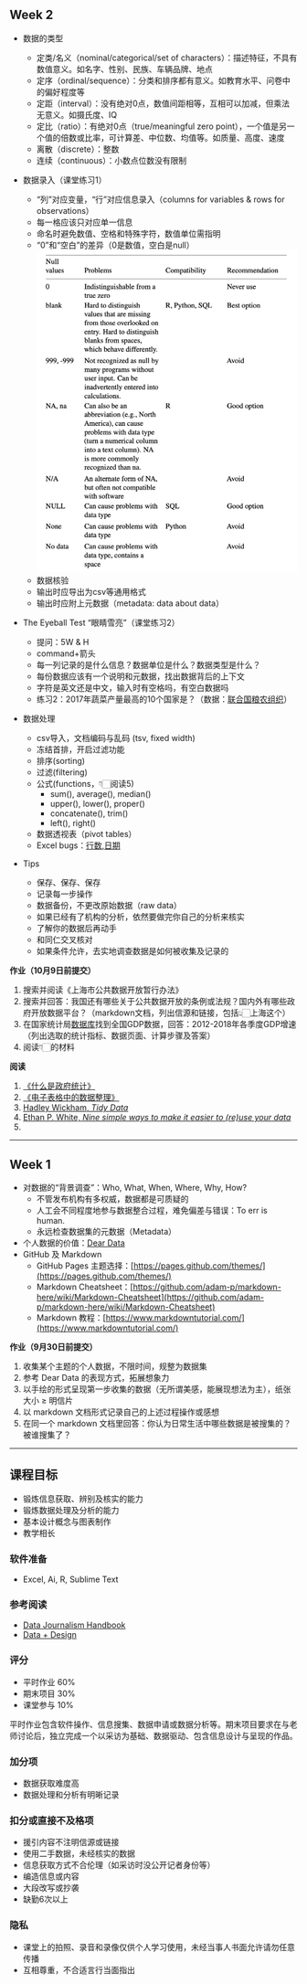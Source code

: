 ## Week 2
- 数据的类型
  - 定类/名义（nominal/categorical/set of characters）：描述特征，不具有数值意义。如名字、性别、民族、车辆品牌、地点
  - 定序（ordinal/sequence）：分类和排序都有意义。如教育水平、问卷中的偏好程度等
  - 定距（interval）：没有绝对0点，数值间距相等，互相可以加减，但乘法无意义。如摄氏度、IQ
  - 定比（ratio）：有绝对0点（true/meaningful zero point），一个值是另一个值的倍数或比率，可计算差、中位数、均值等。如质量、高度、速度
  - 离散（discrete）：整数
  - 连续（continuous）：小数点位数没有限制
  
- 数据录入（课堂练习1）
  - “列”对应变量，“行”对应信息录入（columns for variables & rows for observations）
  - 每一格应该只对应单一信息
  - 命名时避免数值、空格和特殊字符，数值单位需指明
  - “0”和“空白”的差异（0是数值，空白是null）
    ![ways to input null data](null.png)
  - 数据核验
  - 输出时应导出为csv等通用格式
  - 输出时应附上元数据（metadata: data about data）

- The Eyeball Test “眼睛雪亮”（课堂练习2）
  - 提问：5W & H
  - command+箭头
  - 每一列记录的是什么信息？数据单位是什么？数据类型是什么？
  - 每份数据应该有一个说明和元数据，找出数据背后的上下文
  - 字符是英文还是中文，输入时有空格吗，有空白数据吗
  - 练习2：2017年蔬菜产量最高的10个国家是？（数据：[联合国粮农组织](http://www.fao.org/faostat/zh/?#data)）

- 数据处理
  - csv导入，文档编码与乱码 (tsv, fixed width)
  - 冻结首排，开启过滤功能
  - 排序(sorting)
  - 过滤(filtering)
  - 公式(functions，👇🏻阅读5)
    - sum(), average(), median()
    - upper(), lower(), proper()
    - concatenate(), trim()
    - left(), right()
  - 数据透视表（pivot tables）
  - Excel bugs：[行数](https://blog.csdn.net/zhongguomao/article/details/77737800),[日期](https://www.cnblogs.com/guogangj/p/9419453.html)
  
- Tips
  - 保存、保存、保存
  - 记录每一步操作
  - 数据备份，不更改原始数据（raw data）
  - 如果已经有了机构的分析，依然要做完你自己的分析来核实
  - 了解你的数据后再动手
  - 和同仁交叉核对
  - 如果条件允许，去实地调查数据是如何被收集及记录的

**作业（10月9日前提交）**
1. 搜索并阅读《上海市公共数据开放暂行办法》
2. 搜索并回答：我国还有哪些关于公共数据开放的条例或法规？国内外有哪些政府开放数据平台？（markdown文档，列出信源和链接，包括👆🏻上海这个）
3. 在国家统计局[数据库](http://data.stats.gov.cn/index.htm)找到全国GDP数据，回答：2012-2018年各季度GDP增速（列出选取的统计指标、数据页面、计算步骤及答案）
4. 阅读👇🏻的材料

**阅读**
1. [《什么是政府统计》](https://cosx.org/2019/08/what-is-gov-stats/)
2. [《电子表格中的数据整理》](https://cosx.org/2018/07/data-organization-in-spreadsheets/)
3. [Hadley Wickham, _Tidy Data_](https://www.jstatsoft.org/article/view/v059i10)
4. [Ethan P. White, _Nine simple ways to make it easier to (re)use your data_](https://peerj.com/preprints/7/)
5. [Microsoft, _Top ten ways to clean your data_]: https://support.office.com/en-us/article/Top-ten-ways-to-clean-your-data-2844b620-677c-47a7-ac3e-c2e157d1db19 

* * *

## Week 1
- 对数据的“背景调查”：Who, What, When, Where, Why, How?
  - 不管发布机构有多权威，数据都是可质疑的
  - 人工会不同程度地参与数据整合过程，难免偏差与错误：To err is human.
  - 永远检查数据集的元数据（Metadata）
- 个人数据的价值：[Dear Data](https://www.dear-data.com/theproject)
- GitHub 及 Markdown
  - GitHub Pages 主题选择：[https://pages.github.com/themes/](https://pages.github.com/themes/)
  - Markdown Cheatsheet：[https://github.com/adam-p/markdown-here/wiki/Markdown-Cheatsheet](https://github.com/adam-p/markdown-here/wiki/Markdown-Cheatsheet)
  - Markdown 教程：[https://www.markdowntutorial.com/](https://www.markdowntutorial.com/)

**作业（9月30日前提交）**
1. 收集某个主题的个人数据，不限时间，规整为数据集
2. 参考 Dear Data 的表现方式，拓展想象力
3. 以手绘的形式呈现第一步收集的数据（无所谓美感，能展现想法为主），纸张大小 ≥ 明信片
4. 以 markdown 文档形式记录自己的上述过程操作或感想
5. 在同一个 markdown 文档里回答：你认为日常生活中哪些数据是被搜集的？被谁搜集了？

* * *
 
## 课程目标
- 锻炼信息获取、辨别及核实的能力
- 锻炼数据处理及分析的能力
- 基本设计概念与图表制作
- 教学相长

### 软件准备
- Excel, Ai, R, Sublime Text

### 参考阅读
- [Data Journalism Handbook](https://datajournalism.com/read/handbook/two)
- [Data + Design](http://orm-atlas2-prod.s3.amazonaws.com/pdf/13a07b19e01a397d8855c0463d52f454.pdf)

### 评分
- 平时作业 60%
- 期末项目 30%
- 课堂参与 10%

平时作业包含软件操作、信息搜集、数据申请或数据分析等。期末项目要求在与老师讨论后，独立完成一个以采访为基础、数据驱动、包含信息设计与呈现的作品。

### 加分项
- 数据获取难度高
- 数据处理和分析有明晰记录

### 扣分或直接不及格项
- 援引内容不注明信源或链接
- 使用二手数据，未经核实的数据
- 信息获取方式不合伦理（如采访时没公开记者身份等）
- 编造信息或内容
- 大段改写或抄袭
- 缺勤6次以上

### 隐私
- 课堂上的拍照、录音和录像仅供个人学习使用，未经当事人书面允许请勿任意传播
- 互相尊重，不合适言行当面指出
